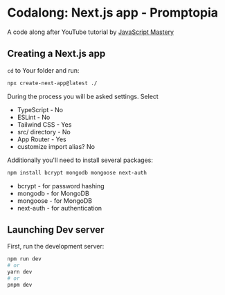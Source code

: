 # Codalong: Next.js app - Promptopia

A code along after YouTube tutorial by [JavaScript Mastery](https://www.youtube.com/watch?v=wm5gMKuwSYk&t=2733s)

## Creating a Next.js app

`cd` to Your folder and run:

```bash
npx create-next-app@latest ./
```

During the process you will be asked settings. Select

- TypeScript - No
- ESLint - No
- Tailwind CSS - Yes
- src/ directory - No
- App Router - Yes
- customize import alias? No

Additionally you'll need to install several packages:

```bash
npm install bcrypt mongodb mongoose next-auth
```

- bcrypt - for password hashing
- mongodb - for MongoDB
- mongoose - for MongoDB
- next-auth - for authentication

## Launching Dev server

First, run the development server:

```bash
npm run dev
# or
yarn dev
# or
pnpm dev
```
